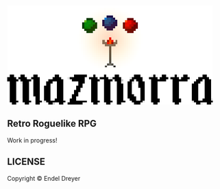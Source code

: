 <img src="logo.png?raw=true" />

## Retro Roguelike RPG

Work in progress!

## LICENSE

Copyright © Endel Dreyer

